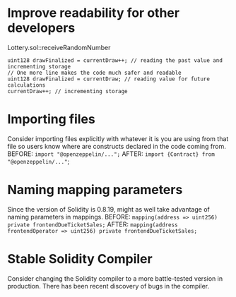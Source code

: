 # Improve readability for other developers
Lottery.sol::receiveRandomNumber
```solidity
uint128 drawFinalized = currentDraw++; // reading the past value and incrementing storage
// One more line makes the code much safer and readable 
uint128 drawFinalized = currentDraw; // reading value for future calculations
currentDraw++; // incrementing storage
```

# Importing files 
Consider importing files explicitly with whatever it is you are using from that file so users know where are constructs declared in the code coming from.
BEFORE:
`import "@openzeppelin/...";`
AFTER:
`import {Contract} from "@openzeppelin/..."`;

# Naming mapping parameters
Since the version of Solidity is 0.8.19, might as well take advantage of naming parameters in mappings.
BEFORE:
`mapping(address => uint256) private frontendDueTicketSales;`
AFTER:
`mapping(address frontendOperator => uint256) private frontendDueTicketSales;`

# Stable Solidity Compiler
Consider changing the Solidity compiler to a more battle-tested version in production. There has been recent discovery of bugs in the compiler.

